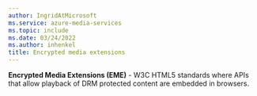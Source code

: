 ```yaml
---
author: IngridAtMicrosoft
ms.service: azure-media-services
ms.topic: include
ms.date: 03/24/2022
ms.author: inhenkel
title: Encrypted media extensions
---
```


**Encrypted Media Extensions (EME)** - W3C HTML5 standards where APIs that allow playback of DRM protected content are embedded in browsers.
